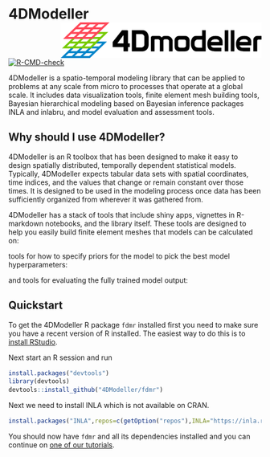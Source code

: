 # 4DModeller <img src="man/figures/logo.png" align="right" alt="" width="400" />

[![R-CMD-check](https://github.com/4DModeller/fdmr/actions/workflows/check-standard.yaml/badge.svg?branch=main)](https://github.com/4DModeller/fdmr/actions/workflows/check-standard.yaml)

4DModeller is a spatio-temporal modeling library that can be applied to problems at any scale from micro to processes that operate at a global scale. It includes data visualization tools, finite element mesh building tools, Bayesian hierarchical modeling based on Bayesian inference packages INLA and inlabru, and model evaluation and assessment tools.

## Why should I use 4DModeller?

4DModeller is an R toolbox that has been designed to make it easy to design spatially distributed, temporally dependent statistical models. Typically, 4DModeller expects tabular data sets with spatial coordinates, time indices, and the values that change or remain constant over those times. It is designed to be used in the modeling process once data has been sufficiently organized from wherever it was gathered from.

4DModeller has a stack of tools that include shiny apps, vignettes in R-markdown notebooks, and the library itself. These tools are designed to help you easily build finite element meshes that models can be calculated on:

<!-- ![fem](gif) -->

tools for how to specify priors for the model to pick the best model hyperparameters:

<!-- ![priors](gif) -->

and tools for evaluating the fully trained model output:

<!-- ![eval](gif) -->



## Quickstart

To get the 4DModeller R package `fdmr` installed first you need to make sure you have a recent version of R installed.
The easiest way to do this is to [install RStudio](https://posit.co/downloads/).

Next start an R session and run

```R
install.packages("devtools")
library(devtools)
devtools::install_github("4DModeller/fdmr")
```

Next we need to install INLA which is not available on CRAN.

```R
install.packages("INLA",repos=c(getOption("repos"),INLA="https://inla.r-inla-download.org/R/stable"), dep=TRUE)
```

You should now have `fdmr` and all its dependencies installed and you can continue on [one of our tutorials](https://4dmodeller.github.io/fdmr/articles/).
